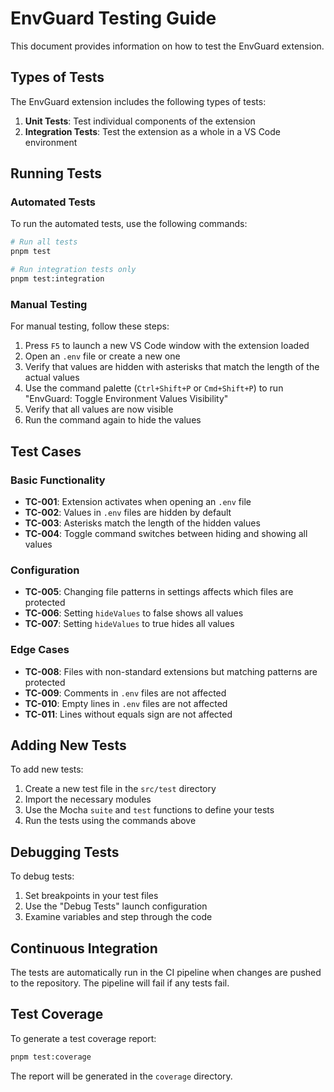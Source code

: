 # EnvGuard Testing Guide

This document provides information on how to test the EnvGuard extension.

## Types of Tests

The EnvGuard extension includes the following types of tests:

1. **Unit Tests**: Test individual components of the extension
2. **Integration Tests**: Test the extension as a whole in a VS Code environment

## Running Tests

### Automated Tests

To run the automated tests, use the following commands:

```bash
# Run all tests
pnpm test

# Run integration tests only
pnpm test:integration
```

### Manual Testing

For manual testing, follow these steps:

1. Press `F5` to launch a new VS Code window with the extension loaded
2. Open an `.env` file or create a new one
3. Verify that values are hidden with asterisks that match the length of the actual values
4. Use the command palette (`Ctrl+Shift+P` or `Cmd+Shift+P`) to run "EnvGuard: Toggle Environment Values Visibility"
5. Verify that all values are now visible
6. Run the command again to hide the values

## Test Cases

### Basic Functionality

- **TC-001**: Extension activates when opening an `.env` file
- **TC-002**: Values in `.env` files are hidden by default
- **TC-003**: Asterisks match the length of the hidden values
- **TC-004**: Toggle command switches between hiding and showing all values

### Configuration

- **TC-005**: Changing file patterns in settings affects which files are protected
- **TC-006**: Setting `hideValues` to false shows all values
- **TC-007**: Setting `hideValues` to true hides all values

### Edge Cases

- **TC-008**: Files with non-standard extensions but matching patterns are protected
- **TC-009**: Comments in `.env` files are not affected
- **TC-010**: Empty lines in `.env` files are not affected
- **TC-011**: Lines without equals sign are not affected

## Adding New Tests

To add new tests:

1. Create a new test file in the `src/test` directory
2. Import the necessary modules
3. Use the Mocha `suite` and `test` functions to define your tests
4. Run the tests using the commands above

## Debugging Tests

To debug tests:

1. Set breakpoints in your test files
2. Use the "Debug Tests" launch configuration
3. Examine variables and step through the code

## Continuous Integration

The tests are automatically run in the CI pipeline when changes are pushed to the repository. The pipeline will fail if any tests fail.

## Test Coverage

To generate a test coverage report:

```bash
pnpm test:coverage
```

The report will be generated in the `coverage` directory.